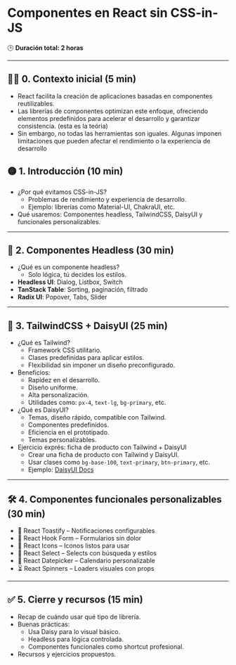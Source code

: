 # Componentes en React sin CSS-in-JS

🕒 **Duración total: 2 horas**

---

## 🧑‍🏫 0. Contexto inicial (5 min)

- React facilita la creación de aplicaciones basadas en componentes reutilizables.
- Las librerías de componentes optimizan este enfoque, ofreciendo elementos predefinidos para acelerar el desarrollo y garantizar consistencia. (esta es la teória)
- Sin embargo, no todas las herramientas son iguales. Algunas imponen limitaciones que pueden afectar el rendimiento o la experiencia de desarrollo

## 🟡 1. Introducción (10 min)

- ¿Por qué evitamos CSS-in-JS?
  - Problemas de rendimiento y experiencia de desarrollo.
  - Ejemplo: librerías como Material-UI, ChakraUI, etc.
- Qué usaremos: Componentes headless, TailwindCSS, DaisyUI y funcionales personalizables.

---

## 🧩 2. Componentes Headless (30 min)

- ¿Qué es un componente headless?
  - Solo lógica, tú decides los estilos.
- **Headless UI**: Dialog, Listbox, Switch
- **TanStack Table**: Sorting, paginación, filtrado
- **Radix UI**: Popover, Tabs, Slider

---

## 🎨 3. TailwindCSS + DaisyUI (25 min)

- ¿Qué es Tailwind?
  - Framework CSS utilitario.
  - Clases predefinidas para aplicar estilos.
  - Flexibilidad sin imponer un diseño preconfigurado.
- Beneficios:
  - Rapidez en el desarrollo.
  - Diseño uniforme.
  - Alta personalización.
  - Utilidades como: `px-4`, `text-lg`, `bg-primary`, etc.
- ¿Qué es DaisyUI?
  - Temas, diseño rápido, compatible con Tailwind.
  - Componentes predefinidos.
  - Eficiencia en el prototipado.
  - Temas personalizables.
- Ejercicio exprés: ficha de producto con Tailwind + DaisyUI
  - Crear una ficha de producto con Tailwind y DaisyUI.
  - Usar clases como `bg-base-100`, `text-primary`, `btn-primary`, etc.
  - Ejemplo: [DaisyUI Docs](https://daisyui.com/components/card/)

---

## 🛠️ 4. Componentes funcionales personalizables (30 min)

- 🔔 React Toastify – Notificaciones configurables
- 🧠 React Hook Form – Formularios sin dolor
- 🎨 React Icons – Iconos listos para usar
- 🔎 React Select – Selects con búsqueda y estilos
- 📅 React Datepicker – Calendario personalizable
- ⏳ React Spinners – Loaders visuales con props

---

## ✅ 5. Cierre y recursos (15 min)

- Recap de cuándo usar qué tipo de librería.
- Buenas prácticas:
  - Usa Daisy para lo visual básico.
  - Headless para lógica controlada.
  - Componentes funcionales como shortcut profesional.
- Recursos y ejercicios propuestos.
